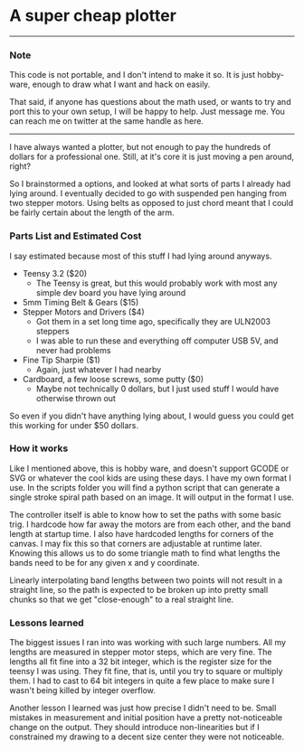 # A super cheap plotter
-----------------------

### Note
This code is not portable, and I don't intend to make it so.
It is just hobby-ware, enough to draw what I want and hack on easily.

That said, if anyone has questions about the math used, or wants to try and port this to your own setup, I will be happy to help. Just message me. You can reach me on twitter at the same handle as here.

-----------------------


I have always wanted a plotter, but not enough to pay the hundreds of dollars for a professional one.
Still, at it's core it is just moving a pen around, right?

So I brainstormed a options, and looked at what sorts of parts I already had lying around. I eventually decided to go with suspended pen hanging from two stepper motors. Using belts as opposed to just chord meant that I could be fairly certain about the length of the arm.

### Parts List and Estimated Cost
I say estimated because most of this stuff I had lying around anyways.
* Teensy 3.2 ($20)
  * The Teensy is great, but this would probably work with most any simple dev board you have lying around
* 5mm Timing Belt & Gears ($15)
* Stepper Motors and Drivers ($4)
  * Got them in a set long time ago, specifically they are ULN2003 steppers
  * I was able to run these and everything off computer USB 5V, and never had problems
* Fine Tip Sharpie ($1)
  * Again, just whatever I had nearby
* Cardboard, a few loose screws, some putty ($0)
  * Maybe not technically 0 dollars, but I just used stuff I would have otherwise thrown out
  
So even if you didn't have anything lying about, I would guess you could get this working for under $50 dollars.

### How it works
Like I mentioned above, this is hobby ware, and doesn't support GCODE or SVG or whatever the cool kids are using these days. I have my own format I use. In the scripts folder you will find a python script that can generate a single stroke spiral path based on an image. It will output in the format I use.

The controller itself is able to know how to set the paths with some basic trig. I hardcode how far away the motors are from each other, and the band length at startup time. I also have hardcoded lengths for corners of the canvas. I may fix this so that corners are adjustable at runtime later. Knowing this allows us to do some triangle math to find what lengths the bands need to be for any given x and y coordinate.

Linearly interpolating band lengths between two points will not result in a straight line, so the path is expected to be broken up into pretty small chunks so that we get "close-enough" to a real straight line.

### Lessons learned
The biggest issues I ran into was working with such large numbers. All my lengths are measured in stepper motor steps, which are very fine. The lengths all fit fine into a 32 bit integer, which is the register size for the teensy I was using. They fit fine, that is, until you try to square or multiply them. I had to cast to 64 bit integers in quite a few place to make sure I wasn't being killed by integer overflow.

Another lesson I learned was just how precise I didn't need to be. Small mistakes in measurement and initial position have a pretty not-noticeable change on the output. They should introduce non-linearities but if I constrained my drawing to a decent size center they were not noticeable.

